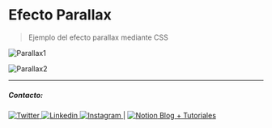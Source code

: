 # Efecto Parallax
> Ejemplo del efecto parallax mediante CSS

![Parallax1](https://i.ibb.co/k28ZqSD/Parallax1.png)

![Parallax2](https://i.ibb.co/pX1c0NJ/Parallax2.png)

-----------------------------------------------
##### Contacto:

[ ![Twitter](https://img.icons8.com/fluent/48/000000/twitter.png) ](https://twitter.com/JuanEGalvis) [ ![Linkedin](https://img.icons8.com/color/48/000000/linkedin.png) ](https://www.linkedin.com/in/juanegalvis/) [ ![Instagram](https://img.icons8.com/fluent/48/000000/instagram-new.png) ](https://www.instagram.com/juanesgalvisb/) | [ ![Notion](https://static.filehorse.com/icons/office-and-business-tools/notion-icon-32.png "Notion") Blog + Tutoriales](https://www.notion.so/Scope-indefinido-a571a1662f4b4c16affe748f24d6f062 "Blog + Tutoriales")